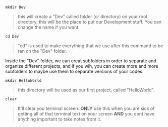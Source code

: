 ```
mkdir Dev 
``` 
> this will create a "Dev" called folder (or directory) on your root directory, this will be the place to put our Development stuff. You can change the name if you want.
```
cd Dev 
```
> "cd" is used to make everything that we use after this command to be ran on the "Dev" folder.

Inside the "Dev" folder, we can creat subfolders in order to separate and organize different projects, and if you wih, you can create more and more subfolders to maybe use them to separate versions of your codes.
```
mkdir HelloWorld
```
> this directory will be used as our first project, called "HelloWorld".
```
clear 
```
> It'll clear you terminal screen. **ONLY** use this when you are sick of getting all of that terminal text on your screen **AND** you dont have anything important to take notes from it.



